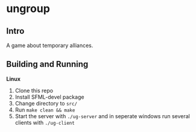 # ungroup

## Intro

A game about temporary alliances.

## Building and Running
**Linux**
1. Clone this repo
2. Install SFML-devel package
3. Change directory to `src/`
4. Run `make clean && make`
5. Start the server with `./ug-server` and in seperate windows run several clients with `./ug-client`
